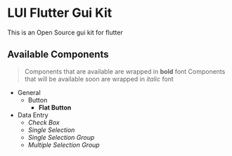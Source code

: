 # LUI Flutter Gui Kit

This is an Open Source gui kit for flutter

## Available Components

> Components that are available are wrapped in **bold** font
> Components that will be available soon are wrapped in *italic* font

- General
  - Button
    - **Flat Button**
- Data Entry
  - *Check Box*
  - *Single Selection*
  - *Single Selection Group*
  - *Multiple Selection Group*
